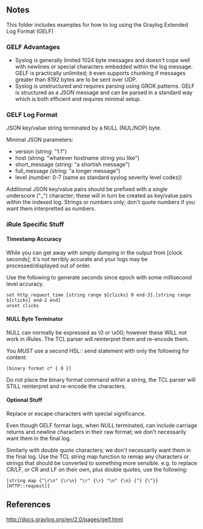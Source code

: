 ## Notes ##

This folder includes examples for how to log using the Graylog Extended Log Format (GELF)

### GELF Advantages ###

* Syslog is generally limited 1024 byte messages and doesn't cope well with newlines or special characters embedded within the log message. GELF is practically unlimited; it even supports chunking if messages greater than 8192 bytes are to be sent over UDP.
* Syslog is unstructured and requires parsing using GROK patterns. GELF is structured as a JSON message and can be parsed in a standard way which is both efficient and requires minimal setup.

### GELF Log Format ### 

JSON key/value string terminated by a NULL (NUL/NOP) byte.

Minimal JSON parameters:
* version (string: "1.1")
* host (string: "whatever hostname string you like")
* short_message (string: "a shortish message")
* full_message (string: "a longer message")
* level (number: 0-7 (same as standard syslog severity level codes))

Additional JSON key/value pairs should be prefixed with a single underscore ("_") character; these will in turn be created as key/value pairs within the indexed log. Strings or numbers only; don't quote numbers if you want them interpretted as numbers.

### iRule Specific Stuff ###

#### Timestamp Accuracy ####

While you can get away with simply dumping in the output from [clock seconds]; it's not terribly accurate and your logs may be processed/displayed out of order.

Use the following to generate seconds since epoch with some millisecond level accuracy.

```set clicks [clock clicks -milliseconds]
set http_request_time [string range ${clicks} 0 end-3].[string range ${clicks} end-2 end]
unset clicks
```

#### NULL Byte Terminator ####

NULL can normally be expressed as \0 or \x00; however these WILL not work in iRules. The TCL parser will reinterpret them and re-encode them.

You *MUST* use a second HSL:: send statement with only the following for content:

`[binary format c* { 0 }]`

Do not place the binary format command within a string, the TCL parser will STILL reinterpret and re-encode the characters.

#### Optional Stuff ####

Replace or escape characters with special significance.

Even though GELF format logs, when NULL terminated, can include carriage returns and newline characters in their raw format; we don't necessarily want them in the final log.

Similarly with double quote characters; we don't necessarily want them in the final log.
Use the TCL string map function to remap any characters or strings that should be converted to something more sensible.
e.g. to replace CR/LF, or CR and LF on their own, plus double quotes, use the following:

`[string map {"\r\n" {\r\n} "\r" {\r} "\n" {\n} {"} {\"}} [HTTP::request]]`

## References ##

http://docs.graylog.org/en/2.0/pages/gelf.html
